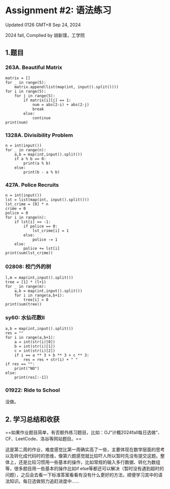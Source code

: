 # Assignment #2: 语法练习



Updated 0126 GMT+8 Sep 24, 2024

2024 fall, Complied by 胡新璞，工学院



## 1.题目



### 263A. Beautiful Matrix

```
matrix = []
for _ in range(5):
	matrix.append(list(map(int, input().split())))
for i in range(5):
  	for j in range(5):
        if matrix[i][j] == 1:
			num = abs(2-i) + abs(2-j)
       	 	break
     	else:
       		continue
print(num)
```

 

### 1328A. Divisibility Problem

```
n = int(input())
for _ in range(n):
	a,b = map(int,input().split())
	if a % b == 0:
    	print(a % b)
  	else:
		print(b - a % b)
```



### 427A. Police Recruits

```
n = int(input())
lst = list(map(int, input().split()))
lst_crime = [0] * n
crime = 0
police = 0
for i in range(n):
	if lst[i] == -1:
     	if police == 0:
       		lst_crime[i] = 1
     	else:
       		police -= 1
   	else:
     	police += lst[i]
print(sum(lst_crime))
```





### 02808: 校门外的树

```
l,m = map(int,input().split())
tree = [1] * (l+1)
for _ in range(m):
    a,b = map(int,input().split())
    for i in range(a,b+1):
        tree[i] = 0
print(sum(tree))

```



### sy60: 水仙花数II

```
a,b = map(int,input().split())
res = ""
for i in range(a,b+1):
    a = int(str(i)[0])
    b = int(str(i)[1])
    c = int(str(i)[2])
    if i == a ** 3 + b ** 3 + c ** 3:
        res = res + str(i) + " "
if res == "":
    print("NO")
else:
    print(res[:-1])
```



### 01922: Ride to School

没做。



## 2. 学习总结和收获

==如果作业题目简单，有否额外练习题目，比如：OJ“计概2024fall每日选做”、CF、LeetCode、洛谷等网站题目。==

 

这是第二周的作业，难度感觉比第一周确实高了一些，主要体现在数学层面的思考以及转化成代码时的思维，像第六题感觉就比较吓人所以暂时先没有提交这题。整体上，还是比较习惯用一些基本的操作，比如常规的输入多行数据、转化为数组等，很多题目用一些基本的操作比如if else等都还可以解决（暂时没有遇到超时的问题），之后会去看一下标准答案看看有没有什么更好的方法，顺便学习其中的语法知识。每日选做努力追赶进度中……